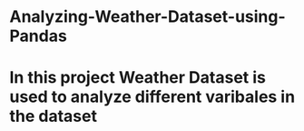 # Analyzing-Weather-Dataset-using-Pandas

# In this project Weather Dataset is used to analyze different varibales in the dataset
